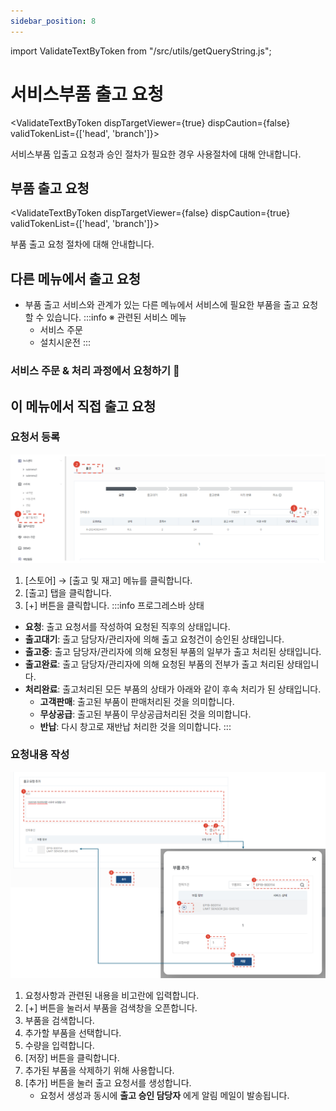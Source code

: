 ```yaml
---
sidebar_position: 8
---
```


import ValidateTextByToken from "/src/utils/getQueryString.js";


# 서비스부품 출고 요청

<ValidateTextByToken dispTargetViewer={true} dispCaution={false} validTokenList={['head', 'branch']}>

서비스부품 입출고 요청과 승인 절차가 필요한 경우 사용절차에 대해 안내합니다.

</ValidateTextByToken>

## 부품 출고 요청

<ValidateTextByToken dispTargetViewer={false} dispCaution={true} validTokenList={['head', 'branch']}>

부품 출고 요청 절차에 대해 안내합니다.



## 다른 메뉴에서 출고 요청

- 부품 출고 서비스와 관계가 있는 다른 메뉴에서 서비스에 필요한 부품을 출고 요청할 수 있습니다.
    :::info
    ※ 관련된 서비스 메뉴
    - 서비스 주문
    - 설치시운전
    :::

### 서비스 주문 & 처리 과정에서 요청하기 🚧

## 이 메뉴에서 직접 출고 요청

### 요청서 등록

![031](./img/031.png)

1. [스토어] → [출고 및 재고] 메뉴를 클릭합니다.
1. [출고] 탭을 클릭합니다.
1. [+] 버튼을 클릭합니다.
:::info 프로그레스바 상태
- **요청**: 출고 요청서를 작성하여 요청된 직후의 상태입니다.
- **출고대기**: 출고 담당자/관리자에 의해 출고 요청건이 승인된 상태입니다.
- **출고중**: 출고 담당자/관리자에 의해 요청된 부품의 일부가 출고 처리된 상태입니다.
- **출고완료**: 출고 담당자/관리자에 의해 요청된 부품의 전부가 출고 처리된 상태입니다.
- **처리완료**: 출고처리된 모든 부품의 상태가 아래와 같이 후속 처리가 된 상태입니다.
    - **고객판매**: 출고된 부품이 판매처리된 것을 의미합니다.
    - **무상공급**: 출고된 부품이 무상공급처리된 것을 의미합니다.
    - **반납**: 다시 창고로 재반납 처리한 것을 의미합니다.
:::

### 요청내용 작성

![032](./img/032.png)

1. 요청사항과 관련된 내용을 비고란에 입력합니다.
1. [+] 버튼을 눌러서 부품을 검색창을 오픈합니다.
1. 부품을 검색합니다.
1. 추가할 부품을 선택합니다.
1. 수량을 입력합니다.
1. [저장] 버튼을 클릭합니다.
1. 추가된 부품을 삭제하기 위해 사용합니다.
1. [추가] 버튼을 눌러 출고 요청서를 생성합니다.
    - 요청서 생성과 동시에 **출고 승인 담당자** 에게 알림 메일이 발송됩니다.

</ValidateTextByToken>